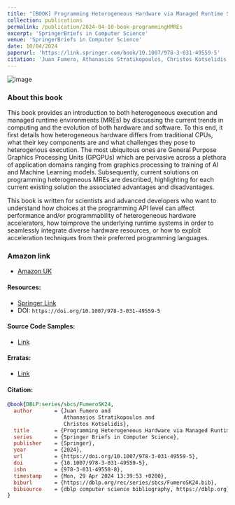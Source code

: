 ```yaml
---
title: "[BOOK] Programming Heterogeneous Hardware via Managed Runtime Systems"
collection: publications
permalink: /publication/2024-04-10-book-programmingHMREs
excerpt: 'SpringerBriefs in Computer Science'
venue: 'SpringerBriefs in Computer Science'
date: 10/04/2024
paperurl: 'https://link.springer.com/book/10.1007/978-3-031-49559-5'
citation: 'Juan Fumero, Athanasios Stratikopoulos, Christos Kotselidis. Programming Heterogeneous Hardware via Managed Runtime Systems. SpringerBriefs in Computer Science 2024.'
---
```


![image](https://media.springernature.com/w158/springer-static/cover-hires/book/978-3-031-49559-5?as=webp)

### About this book

This book provides an introduction to both heterogeneous execution and managed runtime environments (MREs) by discussing the current trends in computing and the evolution of both hardware and software. To this end, it first details how heterogeneous hardware differs from traditional CPUs, what their key components are and what challenges they pose to heterogenous execution. The most ubiquitous ones are General Purpose Graphics Processing Units (GPGPUs) which are pervasive across a plethora of application domains ranging from graphics processing to training of AI and Machine Learning models. Subsequently, current solutions on programming heterogeneous MREs are described, highlighting for each current existing solution the associated advantages and disadvantages.

This book is written for scientists and advanced developers who want to understand how choices at the programming API level can affect performance and/or programmability of heterogeneous hardware accelerators, how toimprove the underlying runtime systems in order to seamlessly integrate diverse hardware resources, or how to exploit acceleration techniques from their preferred programming languages.

### Amazon link

- [Amazon UK](https://www.amazon.co.uk/Programming-Heterogeneous-Hardware-SpringerBriefs-Computer/dp/3031495586?crid=1IYB9UE1IAD1F&dib=eyJ2IjoiMSJ9.jV2j7EIUth0v7EH-nvAG9Q.Cv99ygiBFf0pLvInr3wyZlY8T_xSwuI20_RXVUttPIo&dib_tag=se&keywords=Programming+Heterogeneous+Hardware+via+Managed+Runtime+Systems+%28SpringerBriefs+in+Computer+Science%29&nsdOptOutParam=true&qid=1736850163&sprefix=programming+heterogeneous+hardware+via+managed+runtime+systems+springerbriefs+in+computer+science+%2Caps%2C127&sr=8-1)

#### Resources: 

- [Springer Link](https://link.springer.com/book/10.1007/978-3-031-49559-5])
- DOI: `https://doi.org/10.1007/978-3-031-49559-5`


#### Source Code Samples:
- [Link](https://github.com/ProgrammingHMREs/code-examples-hmre-book)


#### Erratas:
- [Link](https://github.com/ProgrammingHMREs/erratas)


#### Citation:

```bibtex
@book{DBLP:series/sbcs/FumeroSK24,
  author       = {Juan Fumero and
                  Athanasios Stratikopoulos and
                  Christos Kotselidis},
  title        = {Programming Heterogeneous Hardware via Managed Runtime Systems},
  series       = {Springer Briefs in Computer Science},
  publisher    = {Springer},
  year         = {2024},
  url          = {https://doi.org/10.1007/978-3-031-49559-5},
  doi          = {10.1007/978-3-031-49559-5},
  isbn         = {978-3-031-49558-8},
  timestamp    = {Mon, 29 Apr 2024 13:39:53 +0200},
  biburl       = {https://dblp.org/rec/series/sbcs/FumeroSK24.bib},
  bibsource    = {dblp computer science bibliography, https://dblp.org}
}
```